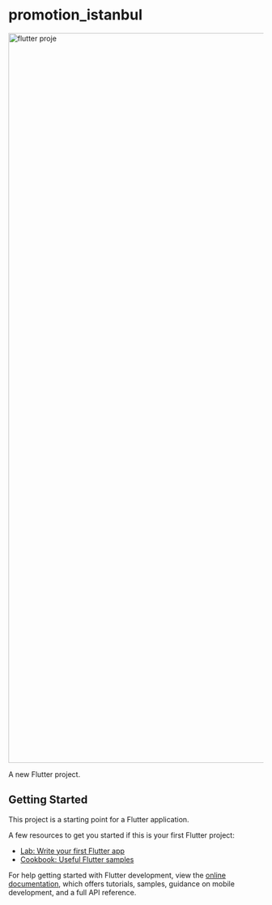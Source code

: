 # promotion_istanbul

<img width="1440" alt="flutter proje" src="https://github.com/edaaydin/Mobil_App2/assets/119500243/212808ed-927f-476b-a504-24da71ad9a7c">


A new Flutter project.

## Getting Started

This project is a starting point for a Flutter application.

A few resources to get you started if this is your first Flutter project:

- [Lab: Write your first Flutter app](https://docs.flutter.dev/get-started/codelab)
- [Cookbook: Useful Flutter samples](https://docs.flutter.dev/cookbook)

For help getting started with Flutter development, view the
[online documentation](https://docs.flutter.dev/), which offers tutorials,
samples, guidance on mobile development, and a full API reference.
